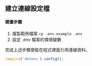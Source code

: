 ## 建立連線設定檔

#### 建置步驟

1. 複製範例檔案
```cp .env.example .env```
2. 設定 .env 檔案的環境變數

完成上述步驟便能在程式裡面引用連線資料。

```javascript
require('dotenv').config();
```